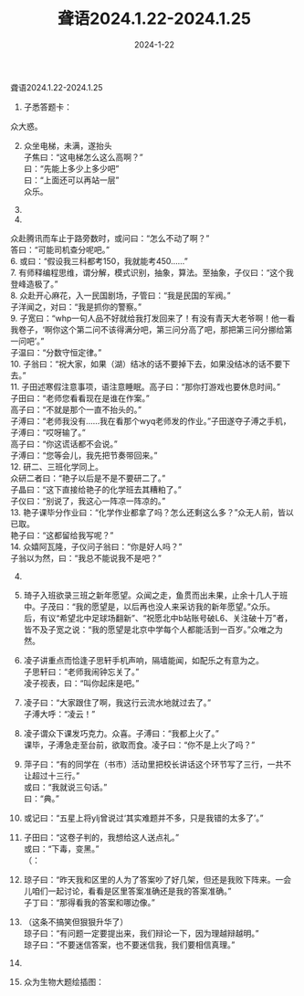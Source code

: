 ﻿---
title: 聋语2024.1.22-2024.1.25
date: 2024-1-22
---
聋语2024.1.22-2024.1.25  
  
1. 子悉答题卡：  
  
众大惑。  
  
  
  
2. 众坐电梯，未满，遂抬头  
子焦曰：“这电梯怎么这么高啊？”  
曰：“先能上多少上多少吧”  
曰：“上面还可以再站一层”  
众乐。  
  
3.   
  
  
  
  
  
  
  
  
1.   
众赴腾讯而车止于路旁数时，或问曰：“怎么不动了啊？”  
答曰：“可能司机查分呢吧。”  
6. 或曰：“假设我三科都考150，我就能考450……”  
7. 有师释编程思维，谓分解，模式识别，抽象，算法。至抽象，子仪曰：“这个我登峰造极了。”  
8. 众赴开心麻花，入一民国剧场，子管曰：“我是民国的军阀。”  
子洋闻之，对曰：“我是抓你的警察。”  
9. 子宽曰：“whp一句人品不好就给我打发回来了！有没有青天大老爷啊！他一看我卷子，‘啊你这个第二问不该得满分吧，第三问分高了吧，那把第三问分挪给第一问吧’。”  
子温曰：“分数守恒定律。”  
10. 子翁曰：“祝大家，如果（湖）结冰的话不要掉下去，如果没结冰的话不要下去。”  
11. 子田述寒假注意事项，语注意睡眠。高子曰：“那你打游戏也要休息时间。”  
子田曰：“老师您看看现在是谁在作案。”  
高子曰：“不就是那个一直不抬头的。”  
子溥曰：“老师我没有……我在看那个wyq老师发的作业。”子田遂夺子溥之手机，子溥曰：“哎呀输了。”  
高子曰：“你这谎话都不会说。”  
子溥曰：“您等会儿，我先把节奏带回来。”  
12. 研二、三班化学同上。  
众研二者曰：“艳子以后是不是不要研二了。”  
子晶曰：“这下直接给艳子的化学班去其糟粕了。”  
子仪曰：“别说了，我这心一阵凉一阵凉的。”  
13. 艳子课毕分作业曰：“化学作业都拿了吗？怎么还剩这么多？”众无人前，皆以已取。  
艳子曰：“这都留给我写呢？”  
14. 众嬉阿瓦隆，子仪问子翁曰：“你是好人吗？”  
子翁以为然，曰：“我总不能说我不是吧？”  
  
  
  
  
  
  
4.       
  
  
  
  
  
  
  
  
  
  
  
  
  
  
  
  
  
  
  
  
  
  
  
  
  
  
  
  
  
  
  
  
  
  
  
  
  
  
  
  
  
  
15. 琦子入班欲录三班之新年愿望。众闻之走，鱼贯而出未果，止余十几人于班中。子茂曰：“我的愿望是，以后再也没人来采访我的新年愿望。”众乐。  
后，有议“希望北中足球场翻新”、“祝愿北中b站账号破L6、关注破十万”者，皆不及子宽之说：“我的愿望是北京中学每个人都能活到一百岁。”众唯之为然。  
16. 凌子讲重点而恰逢子思轩手机声响，隔墙能闻，如配乐之有意为之。  
子思轩曰：“老师我闹钟忘关了。”  
凌子视表，曰：“叫你起床是吧。”  
17. 凌子曰：“大家跟住了啊，我这行云流水地就过去了。”  
子溥大呼：“凌云！”  
18. 凌子谓众下课发巧克力。众喜。子溥曰：“我都上火了。”  
课毕，子溥急走至台前，欲取而食。凌子曰：“你不是上火了吗？”  
19. 萍子曰：“有的同学在（书市）活动里把校长讲话这个环节写了三行，一共不让超过十三行。”  
或曰：“我就说三句话。”  
曰：“典。”  
20. 或记曰：“五星上将ylj曾说过‘其实难题并不多，只是我错的太多了’。”  
21. 子田曰：“这卷子判的，我想给这人送点礼。”  
或曰：“下毒，变黑。”  
（：  
  
   
22. 琼子曰：“昨天我和区里的人为了答案吵了好几架，但还是我败下阵来。一会儿咱们一起讨论，看看是区里答案准确还是我的答案准确。”  
子丁曰：“那得看我的答案和哪边像。”  
23. （这条不搞笑但狠狠升华了）  
琼子曰：“有问题一定要提出来，我们辩论一下，因为理越辩越明。”  
琼子曰：“不要迷信答案，也不要迷信我，我们要相信真理。”  
  
24.    
25. 众为生物大题绘插图：  
   
  
  
  
  
